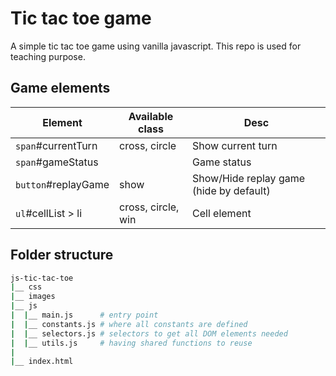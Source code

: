 # Tic tac toe game 

A simple tic tac toe game using vanilla javascript.
This repo is used for teaching purpose.


## Game elements

| Element             | Available class    | Desc                                    |
| ------------------- | ------------------ | --------------------------------------- |
| `span`#currentTurn  | cross, circle      | Show current turn                       |
| `span`#gameStatus   |                    | Game status                             |
| `button`#replayGame | show               | Show/Hide replay game (hide by default) |
| `ul`#cellList > li  | cross, circle, win | Cell element                            |

## Folder structure

```sh
js-tic-tac-toe
|__ css
|__ images
|__ js
|  |__ main.js      # entry point
|  |__ constants.js # where all constants are defined
|  |__ selectors.js # selectors to get all DOM elements needed
|  |__ utils.js     # having shared functions to reuse
|
|__ index.html
```